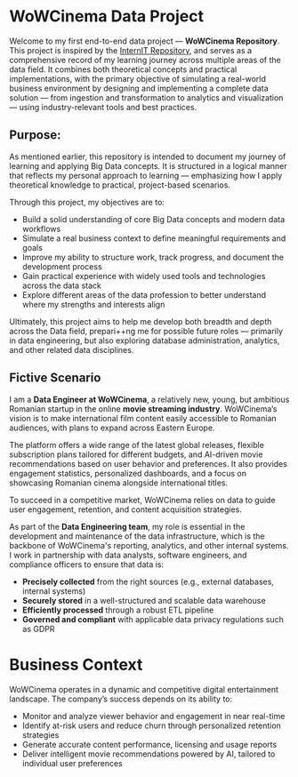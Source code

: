 # WoWCinema Data Project

Welcome to my first end-to-end data project — **WoWCinema Repository**. This project is inspired by the [InternIT Repository](https://github.com/romanmurzac/InternIT/tree/main), and serves as a comprehensive record of my learning journey across multiple areas of the data field. It combines both theoretical concepts and practical implementations, with the primary objective of simulating a real-world business environment by designing and implementing a complete data solution — from ingestion and transformation to analytics and visualization — using industry-relevant tools and best practices.

## Purpose:

As mentioned earlier, this repository is intended to document my journey of learning and applying Big Data concepts. It is structured in a logical manner that reflects my personal approach to learning — emphasizing how I apply theoretical knowledge to practical, project-based scenarios.

Through this project, my objectives are to:

- Build a solid understanding of core Big Data concepts and modern data workflows
- Simulate a real business context to define meaningful requirements and goals
- Improve my ability to structure work, track progress, and document the development process
- Gain practical experience with widely used tools and technologies across the data stack
- Explore different areas of the data profession to better understand where my strengths and interests align

Ultimately, this project aims to help me develop both breadth and depth across the Data field, prepari++ng me for possible future roles — primarily in data engineering, but also exploring database administration, analytics, and other related data disciplines.

## Fictive Scenario

I am a **Data Engineer at WoWCinema**, a relatively new, young, but ambitious Romanian startup in the online **movie streaming industry**. WoWCinema’s vision is to make international film content easily accessible to Romanian audiences, with plans to expand across Eastern Europe.

The platform offers a wide range of the latest global releases, flexible subscription plans tailored for different budgets, and AI-driven movie recommendations based on user behavior and preferences. It also provides engagement statistics, personalized dashboards, and a focus on showcasing Romanian cinema alongside international titles.

To succeed in a competitive market, WoWCinema relies on data to guide user engagement, retention, and content acquisition strategies.

As part of the **Data Engineering team**, my role is essential in the development and maintenance of the data infrastructure, which is the backbone of WoWCinema's reporting, analytics, and other internal systems. I work in partnership with data analysts, software engineers, and compliance officers to ensure that data is:

- **Precisely collected** from the right sources (e.g., external databases, internal systems)
- **Securely stored** in a well-structured and scalable data warehouse
- **Efficiently processed** through a robust ETL pipeline
- **Governed and compliant** with applicable data privacy regulations such as GDPR

# Business Context

WoWCinema operates in a dynamic and competitive digital entertainment landscape. The company’s success depends on its ability to:

- Monitor and analyze viewer behavior and engagement in near real-time
- Identify at-risk users and reduce churn through personalized retention strategies
- Generate accurate content performance, licensing and usage reports
- Deliver intelligent movie recommendations powered by AI, tailored to individual user preferences
